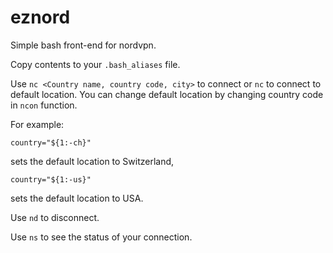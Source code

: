 # eznord
Simple bash front-end for nordvpn.

Copy contents to your ```.bash_aliases``` file.

Use ```nc <Country name, country code, city>``` to connect or ```nc``` to connect to default location.
You can change default location by changing country code in ```ncon``` function.

For example:
```
country="${1:-ch}"
```
sets the default location to Switzerland,
```
country="${1:-us}"
```
sets the default location to USA.

Use ```nd``` to disconnect.

Use ```ns``` to see the status of your connection.
